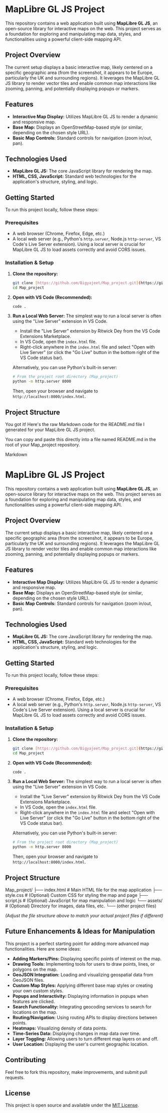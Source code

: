 # MapLibre GL JS Project

This repository contains a web application built using **MapLibre GL JS**, an open-source library for interactive maps on the web. This project serves as a foundation for exploring and manipulating map data, styles, and functionalities using a powerful client-side mapping API.

## Project Overview

The current setup displays a basic interactive map, likely centered on a specific geographic area (from the screenshot, it appears to be Europe, particularly the UK and surrounding regions). It leverages the MapLibre GL JS library to render vector tiles and enable common map interactions like zooming, panning, and potentially displaying popups or markers.

## Features

* **Interactive Map Display:** Utilizes MapLibre GL JS to render a dynamic and responsive map.
* **Base Map:** Displays an OpenStreetMap-based style (or similar, depending on the chosen style URL).
* **Basic Map Controls:** Standard controls for navigation (zoom in/out, pan).

## Technologies Used

* **MapLibre GL JS:** The core JavaScript library for rendering the map.
* **HTML, CSS, JavaScript:** Standard web technologies for the application's structure, styling, and logic.

## Getting Started

To run this project locally, follow these steps:

### Prerequisites

* A web browser (Chrome, Firefox, Edge, etc.)
* A local web server (e.g., Python's `http.server`, Node.js `http-server`, VS Code's Live Server extension). Using a local server is crucial for MapLibre GL JS to load assets correctly and avoid CORS issues.

### Installation & Setup

1.  **Clone the repository:**
    ```bash
    git clone [https://github.com/Bigyajeet/Map_project.git](https://github.com/Bigyajeet/Map_project.git)
    cd Map_project
    ```

2.  **Open with VS Code (Recommended):**
    ```bash
    code .
    ```

3.  **Run a Local Web Server:**
    The simplest way to run a local server is often using the "Live Server" extension in VS Code.
    * Install the "Live Server" extension by Ritwick Dey from the VS Code Extensions Marketplace.
    * In VS Code, open the `index.html` file.
    * Right-click anywhere in the `index.html` file and select "Open with Live Server" (or click the "Go Live" button in the bottom right of the VS Code status bar).

    Alternatively, you can use Python's built-in server:
    ```bash
    # From the project root directory (Map_project)
    python -m http.server 8000
    ```
    Then, open your browser and navigate to `http://localhost:8000/index.html`.

## Project Structure
You got it! Here's the raw Markdown code for the README.md file I generated for your MapLibre GL JS project.

You can copy and paste this directly into a file named README.md in the root of your Map_project repository.

Markdown

# MapLibre GL JS Project

This repository contains a web application built using **MapLibre GL JS**, an open-source library for interactive maps on the web. This project serves as a foundation for exploring and manipulating map data, styles, and functionalities using a powerful client-side mapping API.

## Project Overview

The current setup displays a basic interactive map, likely centered on a specific geographic area (from the screenshot, it appears to be Europe, particularly the UK and surrounding regions). It leverages the MapLibre GL JS library to render vector tiles and enable common map interactions like zooming, panning, and potentially displaying popups or markers.

## Features

* **Interactive Map Display:** Utilizes MapLibre GL JS to render a dynamic and responsive map.
* **Base Map:** Displays an OpenStreetMap-based style (or similar, depending on the chosen style URL).
* **Basic Map Controls:** Standard controls for navigation (zoom in/out, pan).

## Technologies Used

* **MapLibre GL JS:** The core JavaScript library for rendering the map.
* **HTML, CSS, JavaScript:** Standard web technologies for the application's structure, styling, and logic.

## Getting Started

To run this project locally, follow these steps:

### Prerequisites

* A web browser (Chrome, Firefox, Edge, etc.)
* A local web server (e.g., Python's `http.server`, Node.js `http-server`, VS Code's Live Server extension). Using a local server is crucial for MapLibre GL JS to load assets correctly and avoid CORS issues.

### Installation & Setup

1.  **Clone the repository:**
    ```bash
    git clone [https://github.com/Bigyajeet/Map_project.git](https://github.com/Bigyajeet/Map_project.git)
    cd Map_project
    ```

2.  **Open with VS Code (Recommended):**
    ```bash
    code .
    ```

3.  **Run a Local Web Server:**
    The simplest way to run a local server is often using the "Live Server" extension in VS Code.
    * Install the "Live Server" extension by Ritwick Dey from the VS Code Extensions Marketplace.
    * In VS Code, open the `index.html` file.
    * Right-click anywhere in the `index.html` file and select "Open with Live Server" (or click the "Go Live" button in the bottom right of the VS Code status bar).

    Alternatively, you can use Python's built-in server:
    ```bash
    # From the project root directory (Map_project)
    python -m http.server 8000
    ```
    Then, open your browser and navigate to `http://localhost:8000/index.html`.

## Project Structure

Map_project/
├── index.html        # Main HTML file for the map application
├── style.css         # (Optional) Custom CSS for styling the map and page
├── script.js         # (Optional) JavaScript for map manipulation and logic
└── assets/           # (Optional) Directory for images, data files, etc.
└── (other project files)

*(Adjust the file structure above to match your actual project files if different)*

## Future Enhancements & Ideas for Manipulation

This project is a perfect starting point for adding more advanced map functionalities. Here are some ideas:

* **Adding Markers/Pins:** Displaying specific points of interest on the map.
* **Drawing Tools:** Implementing tools for users to draw points, lines, or polygons on the map.
* **GeoJSON Integration:** Loading and visualizing geospatial data from GeoJSON files.
* **Custom Map Styles:** Applying different base map styles or creating your own custom styles.
* **Popups and Interactivity:** Displaying information in popups when features are clicked.
* **Search Functionality:** Integrating geocoding services to search for locations on the map.
* **Routing/Navigation:** Using routing APIs to display directions between points.
* **Heatmaps:** Visualizing density of data points.
* **Time-Series Data:** Displaying changes in map data over time.
* **Layer Toggling:** Allowing users to turn different map layers on and off.
* **User Location:** Displaying the user's current geographic location.

## Contributing

Feel free to fork this repository, make improvements, and submit pull requests.

## License

This project is open source and available under the [MIT License](LICENSE).
